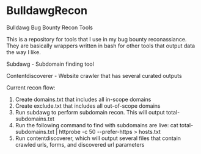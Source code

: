 # BulldawgRecon
Bulldawg Bug Bounty Recon Tools

This is a repository for tools that I use in my bug bounty reconassiance. They are basically wrappers written in bash for other tools that output data the way I like.

Subdawg - Subdomain finding tool

Contentdiscoverer - Website crawler that has several curated outputs

Current recon flow:

1. Create domains.txt that includes all in-scope domains
2. Create exclude.txt that includes all out-of-scope domains
3. Run subdawg to perform subdomain recon. This will output total-subdomains.txt
4. Run the following command to find with subdomains are live: cat total-subdomains.txt | httprobe -c 50 --prefer-https > hosts.txt
5. Run contentdiscoverer, which will output several files that contain crawled urls, forms, and discovered url parameters 
